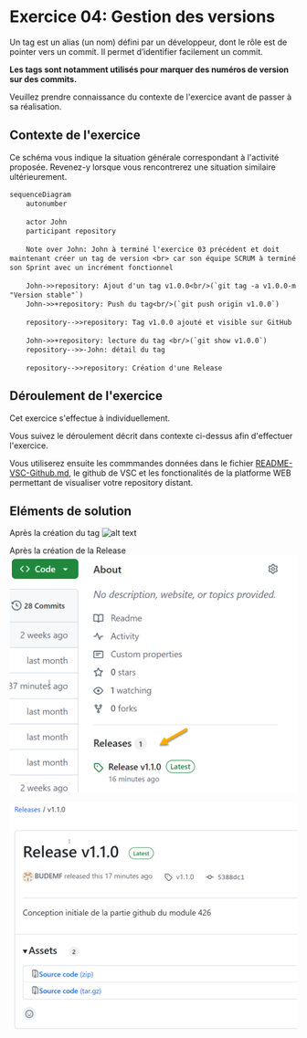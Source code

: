 # Exercice 04: Gestion des versions

Un tag est un alias (un nom) défini par un développeur, dont le rôle est de pointer vers un commit. Il permet d’identifier facilement un commit.

**Les tags sont notamment utilisés pour marquer des numéros de version sur des commits.**



Veuillez prendre connaissance du contexte de l'exercice avant de passer à sa réalisation.

## Contexte de l'exercice

Ce schéma vous indique la situation générale correspondant à l'activité proposée.
Revenez-y lorsque vous rencontrerez une situation similaire ultérieurement.

```mermaid
sequenceDiagram
    autonumber

    actor John
    participant repository
 
    Note over John: John à terminé l'exercice 03 précédent et doit maintenant créer un tag de version <br> car son équipe SCRUM à terminé son Sprint avec un incrément fonctionnel
    
    John->>repository: Ajout d'un tag v1.0.0<br/>(`git tag -a v1.0.0-m "Version stable"`)
    John->>+repository: Push du tag<br/>(`git push origin v1.0.0`)
   
    repository-->>repository: Tag v1.0.0 ajouté et visible sur GitHub

    John->>+repository: lecture du tag <br/>(`git show v1.0.0`)
    repository-->>-John: détail du tag

    repository-->>repository: Création d'une Release
```

## Déroulement de l'exercice

Cet exercice s'effectue à individuellement.

Vous suivez le déroulement décrit dans contexte ci-dessus afin d'effectuer l'exercice.

Vous utiliserez ensuite les commmandes données dans le fichier [README-VSC-Github.md](/README-VSC-Github.md#les-tags), le github de VSC et les fonctionalités de la platforme WEB permettant de visualiser votre repository distant.

## Eléments de solution

Après la création du tag
![alt text](/doc/image-30.pngimage-30.png)

Après la création de la Release
![alt text](/doc/image-31.png)

![alt text](/doc/image-32.png)